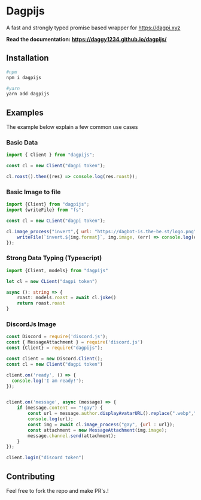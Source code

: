 # Dagpijs

A fast and strongly typed promise based wrapper for https://dagpi.xyz

**Read the documentation: https://daggy1234.github.io/dagpijs/**

## Installation

```bash
#npm
npm i dagpijs

#yarn
yarn add dagpijs
```

## Examples

The example below explain a few common use cases

### Basic Data

```js
import { Client } from "dagpijs";

const cl = new Client("dagpi token");

cl.roast().then((res) => console.log(res.roast));
```

### Basic Image to file

```js
import {Client} from "dagpijs";
import {writeFile} from "fs";

const cl = new CLient("dagpi token");

cl.image_process("invert",{ url: "https://dagbot-is.the-be.st/logo.png"}).then((img) => {
    writeFile(`invert.${img.format}`, img.image, (err) => console.log(err.message))
});
```

### Strong Data Typing (Typescript)

```ts
import {Client, models} from "dagpijs"

let cl = new CLient("dagpi token")

async (): string => {
    roast: models.roast = await cl.joke()
    return roast.roast
}
```

### DiscordJs Image

```js
const Discord = require('discord.js');
const { MessageAttachment } = require('discord.js')
const {Client} = require("dagpijs");

const client = new Discord.Client();
const cl = new Client("dagpi token")

client.on('ready', () => {
  console.log('I am ready!');
});


client.on('message', async (message) => {
    if (message.content == "!gay") {
        const url = message.author.displayAvatarURL().replace(".webp",".png");
        console.log(url);
        const img = await cl.image_process("gay", {url : url});
        const attachment = new MessageAttachment(img.image);
        message.channel.send(attachment);
    }
});

client.login("discord token")
```

## Contributing

Feel free to fork the repo and make PR's.!
